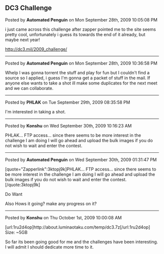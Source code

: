 ## DC3 Challenge
Posted by **Automated Penguin** on Mon September 28th, 2009 10:05:08 PM

i just came across this challenge after zapper pointed me to the site seems pretty cool, unfortunately i guess its towards the end of it already, but maybe next year!

<!-- m --><a class="postlink" href="http://dc3.mil/2009_challenge/">http://dc3.mil/2009_challenge/</a><!-- m -->

--------------------------------------------------------------------------------

Posted by **Automated Penguin** on Mon September 28th, 2009 10:36:58 PM

Whelp I was gonna torrent the stuff and play for fun but I couldn't find a source so I applied, i guess I'm gonna get a packet of stuff in the mail. If anyone else wants to take a shot ill make some duplicates for the next meet and we can collaborate.

--------------------------------------------------------------------------------

Posted by **PHLAK** on Tue September 29th, 2009 08:35:58 PM

I'm interested in taking a shot.

--------------------------------------------------------------------------------

Posted by **Konshu** on Wed September 30th, 2009 10:16:23 AM

PHLAK... FTP access... since there seems to be more interest in the challenge I am doing I will go ahead and upload the bulk images if you do not wish to wait and enter the contest.

--------------------------------------------------------------------------------

Posted by **Automated Penguin** on Wed September 30th, 2009 01:31:47 PM

[quote=&quot;Zapperlink&quot;:3ktopj9k]PHLAK... FTP access... since there seems to be more interest in the challenge I am doing I will go ahead and upload the bulk images if you do not wish to wait and enter the contest.[/quote:3ktopj9k]

Do Want

Also Hows it going? make any progress on it?

--------------------------------------------------------------------------------

Posted by **Konshu** on Thu October 1st, 2009 10:00:08 AM

[url:1ru2d4op]http&#58;//about&#46;luminaotaku&#46;com/temp/dc3&#46;7z[/url:1ru2d4op]  Size: ~5GB

So far its been going good for me and the challenges have been interesting. I will admit I should dedicate more time to it.
